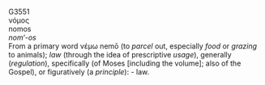 <body>
  <p>G3551<br>  νόμος  <br> nomos  <br><i>nom‘-os </i><br>From a primary word   νέμω    nemō   (to <i>parcel</i> out, especially <i>food</i> or <i>grazing</i> to animals); <i>law</i> (through the idea of prescriptive <i>usage</i>), generally (<i>regulation</i>), specifically (of Moses [including the volume]; also of the Gospel), or figuratively (a <i>principle</i>): - law.<br></p>
 </body>